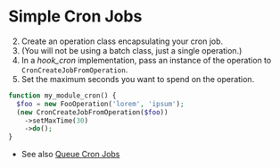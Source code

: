 <!--
id: cron_jobs
tags: ''
-->

# Simple Cron Jobs

2. Create an operation class encapsulating your cron job.
3. (You will not be using a batch class, just a single operation.)   
4. In a _hook\_cron_ implementation, pass an instance of the operation to `CronCreateJobFromOperation`.
5. Set the maximum seconds you want to spend on the operation.

```php
function my_module_cron() {
  $foo = new FooOperation('lorem', 'ipsum');
  (new CronCreateJobFromOperation($foo))
    ->setMaxTime(30)
    ->do();
}
```

* See also [Queue Cron Jobs](@queue_cron_jobs)
